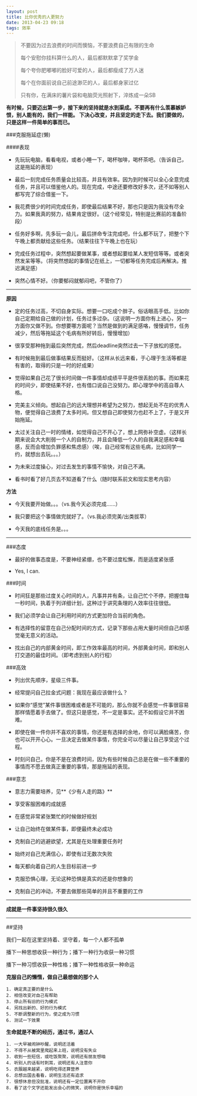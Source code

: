```yaml
---
layout: post
title: 比你优秀的人更努力 
date: 2013-04-23 09:18
tags: 效率 
---
```


> 不要因为过去浪费的时间而懊恼，不要浪费自己有限的生命
> 
> 每个安慰你挂科算什么的人，最后都默默拿了奖学金
> 
> 每个夸你肥嘟嘟的脸好可爱的人，最后都瘦成了万人迷
> 
> 每个在你面前说自己前途渺茫的人，最后都身家过亿
> 
> 只有你，在满床的薯片袋和电脑荧光照射下，淬炼成一朵SB

**有时候，只要迈出第一步，接下来的坚持就是水到渠成。不要再有什么羡慕嫉妒恨，别人能有的，我们一样能。 下决心改变，并且坚定的走下去。我们要做的，只是这样一件简单的事而已。**

<!--break-->


###克服拖延症(懒)

####表现

  * 先玩玩电脑，看看电视，或者小睡一下，喝杯咖啡，喝杯茶吧。（告诉自己，这是拖延的表现）
  
  * 最后一刻完成任务质量会比较高，并且有效率。因为到时候可以全心全意完成任务，并且可以借鉴他人的。现在完成，中途还要修改好多次，还不如等别人都写完了综合借鉴一下。
  
  * 我花费很少的时间完成任务，即使最后结果不好，那也只是因为我没有尽全力。如果我真的努力，结果肯定很好。（这个经常见，特别是比赛前的准备阶段）
  
  * 任务好多啊，先多玩一会儿，最后拼命专注完成吧，什么都不玩了，把整个下午晚上都贡献给这些任务。（结果往往下午晚上也在玩）
  
  * 完成任务过程中，突然想起要做某事，或者想起要给某人发短信等等。或者突然发呆等等。（将突然想起的事情记在纸上，一切都等任务完成后再解决。推迟满足感）
  
  * 突然心情不好。（你要郁闷就郁闷吧，不管你了）

----

**原因**
    
* 定的任务过高，不切自身实际。想要一口吃成个胖子。俗话眼高手低。比如你自己定期给自己做的计划，任务过多过杂。（这说明一方面你有上进心，另一方面你又做不到。你想要哪方面呢？当然是做到的满足感咯，慢慢调节，任务减少，然后等拖延这个毛病有所好转后，慢慢增加）

* 很享受那种拖到最后突然完成，然后deadline突然过去一下子放松的感觉。

* 有时候拖到最后做事结果反而挺好。（这样从长远来看，于心理于生活等都是有害的，取得的只是一时的好成果）

* 觉得如果自己花了很长时间做一件事情却成绩平平是件很丢脸的事。而如果花的时间少，即使结果不好，也有借口说自己没努力。即心理学中的高自尊人格。

* 完美主义倾向。想起自己的远大理想并希望为之努力，想起无处不在的优秀人物，便觉得自己浪费了太多时间。但又想自己即使努力也赶不上了，于是又开始拖延。

* 太过关注自己一时的情绪，如觉得自己不开心了，想上网弥补空虚。（这样长期来说会大大削弱一个人的自制力，并且会降低一个人的自我满足感和幸福感，反而会增加负罪感和焦虑感）（唉，自己经常有这些毛病，比如同学一约，就想出去玩。。。）

* 为未来过度操心，对过去发生的事情不愉快，对自己不满。

* 看书时看了好几页去不知道看了什么（随时联系前文和现实思考内容）

**方法**

* 今天我要开始做。。。（vs.我今天必须完成……）

* 我只要把这个事情做完就好了。（vs.我必须完美/出类拔萃）

* 今天我的底线任务是。。。


--------


###态度

* 最好的做事态度是，不要神经紧绷，也不要过度松懈，而是适度紧张感

* Yes, I can.

###时间

* 时间狂是那些过度关心时间的人，凡事井井有条，让自己忙个不停，把握住每一秒时间，执着于列详细计划，这种过于讲究条理的人效率往往很低。

* 我们必须学会让自己利用时间的方式更加符合当前的角色。

* 有选择性的留意在自己分配时间的方式，记录下那些占用大量时间但自己却感觉毫无意义的活动。

* 找出自己的内部黄金时间，即工作效率最高的时间，外部黄金时间，即和别人打交道的最佳时间。（即考虑到别人的行程）

###高效

* 列出优先顺序，星级三件事。

* 经常提问自己拉金式问题：我现在最应该做什么？

* 如果你“感觉”某件事很困难或者是不可能的，那么你就不会感觉一件事很容易那样情愿着手去做了。但这只是感觉，不一定是事实。还不如假设它并不困难。

* 即使在做一件你并不喜欢的事情，你还是有选择的余地，你可以满脸痛苦，你也可以开开心心。一旦决定去做某件事情，你完全可以尽量让自己享受这个过程。

* 时刻问自己，你是不是在浪费时间，因为有些时候自己总是在做一些不重要的事情而不愿去做真正重要的事情，那是拖延的表现。

###意志

* 意志力需要培养，见**《少有人走的路》**

* 享受客服困难的成就感

* 在感觉非常紧张繁忙的时候做好规划

* 让自己始终在做某件事，即便最终未必成功

* 克制自己的逃避欲望，尤其是在处理重要任务时

* 始终对自己充满信心，即使有过无数次失败

* 每天都向着自己的人生目标前进一步

* 克服恐惧心理，无论这种恐惧是真实的还是你想象的

* 克制自己的冲动，不要去做那些简单的并且不重要的工作

------

**成就是一件事坚持很久很久**

------

##坚持

我们一起在这里坚持着、坚守着，每一个人都不孤单

播下一种思想收获一种行为；播下一种行为收获一种习惯

播下一种习惯收获一种性格；播下一种性格收获一种命运

**克服自己的懒惰，做自己最想做的那个人**

	1. 确定真正要的是什么
	2. 相信改变对自己有帮助
	3. 停止所有旧的行为模式
	4. 另找出新的、好的行为模式
	5. 不断调整新的行为，使之成为习惯
	6. 测试一下效果

**生命就是不断的经历，通过书，通过人**

	1. 一大早被闹钟吵醒，说明还活着
	2. 不得不从被窝里爬起来上班，说明没有失业
	3. 收到一些短信，或吃饭聚聚，说明还有朋友想咱
	4. 听别人的话有时刺耳，说明还有人注意你
	5. 衣服越来越紧，说明吃得还算营养
	6. 总想出国去看看，说明生活还有追求
	7. 很想休息但没批准，说明还有一定位置离不开你
	8. 看了这个文字还能发出会心的微笑，说明你是快乐幸福的
